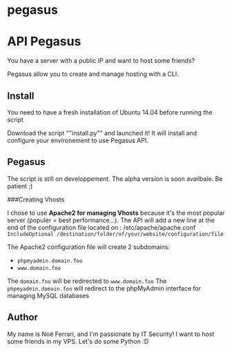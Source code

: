 # pegasus
API Pegasus
===========

You have a server with a public IP and want to host some friends? 

Pegasus allow you to create and manage hosting with a CLI.

## Install

You  need to have a fresh installation of Ubuntu 14.04 before running the script

Download the script ""install.py"" and launched it! It will install and configure your environement to use Pegasus API.

## Pegasus

The script is still on developpement. The alpha version is soon availbale. Be patient ;)

###Creating Vhosts

I chose to use **Apache2 for managing Vhosts** because it's the most popular server (populer = best performance...).
The API will add a new line at the end of the configuration file located on : /etc/apache/apache.conf
``IncludeOptional /destination/folder/of/your/website/configuration/file``

The Apache2 configuration file will create 2 subdomains:

- ``phpmyadmin.domain.foo``
- ``www.domain.foo``

The ``domain.foo`` will be redirected to ``www.domain.foo``
The ``phpmyadmin.domain.foo`` will redirect to the phpMyAdmin interface for managing MySQL databases
## Author

My name is Noé Ferrari, and I'm passionate by IT Security! I want to host some friends in my VPS. Let's do some Python :D

